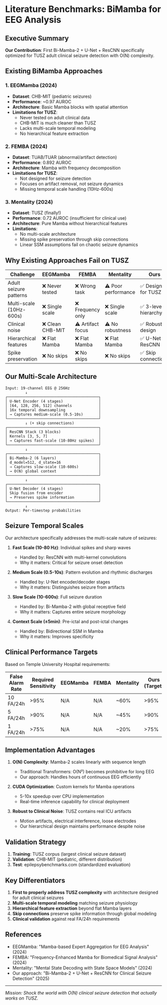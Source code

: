 # Literature Benchmarks: BiMamba for EEG Analysis

## Executive Summary

**Our Contribution**: First Bi-Mamba-2 + U-Net + ResCNN specifically optimized for TUSZ adult clinical seizure detection with O(N) complexity.

## Existing BiMamba Approaches

### 1. EEGMamba (2024)
- **Dataset**: CHB-MIT (pediatric seizures)
- **Performance**: ~0.97 AUROC
- **Architecture**: Basic Mamba blocks with spatial attention
- **Limitations for TUSZ**:
  - Never tested on adult clinical data
  - CHB-MIT is much cleaner than TUSZ
  - Lacks multi-scale temporal modeling
  - No hierarchical feature extraction

### 2. FEMBA (2024)
- **Dataset**: TUAB/TUAR (abnormal/artifact detection)
- **Performance**: 0.892 AUROC
- **Architecture**: Mamba with frequency decomposition
- **Limitations for TUSZ**:
  - Not designed for seizure detection
  - Focuses on artifact removal, not seizure dynamics
  - Missing temporal scale handling (10Hz-600s)

### 3. Mentality (2024)
- **Dataset**: TUSZ (finally!)
- **Performance**: 0.72 AUROC (insufficient for clinical use)
- **Architecture**: Pure Mamba without hierarchical features
- **Limitations**:
  - No multi-scale architecture
  - Missing spike preservation through skip connections
  - Linear SSM assumptions fail on chaotic seizure dynamics

## Why Existing Approaches Fail on TUSZ

| Challenge | EEGMamba | FEMBA | Mentality | **Ours** |
|-----------|----------|--------|-----------|----------|
| Adult seizure patterns | ❌ Never tested | ❌ Wrong task | ⚠️ Poor performance | ✅ Designed for TUSZ |
| Multi-scale (10Hz-600s) | ❌ Single scale | ❌ Frequency only | ❌ Single scale | ✅ 3-level hierarchy |
| Clinical noise | ❌ Clean CHB-MIT | ⚠️ Artifact focus | ⚠️ No robustness | ✅ Robust design |
| Hierarchical features | ❌ Flat Mamba | ❌ Flat Mamba | ❌ Flat Mamba | ✅ U-Net + ResCNN |
| Spike preservation | ❌ No skips | ❌ No skips | ❌ No skips | ✅ Skip connections |

## Our Multi-Scale Architecture

```
Input: 19-channel EEG @ 256Hz
         ↓
┌─────────────────────────────────────────┐
│ U-Net Encoder (4 stages)                │
│ [64, 128, 256, 512] channels            │
│ 16x temporal downsampling               │
│ → Captures medium-scale (0.5-10s)       │
└─────────────────────────────────────────┘
         ↓ (+ skip connections)
┌─────────────────────────────────────────┐
│ ResCNN Stack (3 blocks)                 │
│ Kernels [3, 5, 7]                       │
│ → Captures fast-scale (10-80Hz spikes)  │
└─────────────────────────────────────────┘
         ↓
┌─────────────────────────────────────────┐
│ Bi-Mamba-2 (6 layers)                   │
│ d_model=512, d_state=16                 │
│ → Captures slow-scale (10-600s)         │
│ → O(N) global context                   │
└─────────────────────────────────────────┘
         ↓
┌─────────────────────────────────────────┐
│ U-Net Decoder (4 stages)                │
│ Skip fusion from encoder                │
│ → Preserves spike information           │
└─────────────────────────────────────────┘
         ↓
Output: Per-timestep probabilities
```

## Seizure Temporal Scales

Our architecture specifically addresses the multi-scale nature of seizures:

1. **Fast Scale (10-80 Hz)**: Individual spikes and sharp waves
   - Handled by: ResCNN with multi-kernel convolutions
   - Why it matters: Critical for seizure onset detection

2. **Medium Scale (0.5-10s)**: Pattern evolution and rhythmic discharges
   - Handled by: U-Net encoder/decoder stages
   - Why it matters: Distinguishes seizure from artifacts

3. **Slow Scale (10-600s)**: Full seizure duration
   - Handled by: Bi-Mamba-2 with global receptive field
   - Why it matters: Captures entire seizure morphology

4. **Context Scale (±5min)**: Pre-ictal and post-ictal changes
   - Handled by: Bidirectional SSM in Mamba
   - Why it matters: Improves specificity

## Clinical Performance Targets

Based on Temple University Hospital requirements:

| False Alarm Rate | Required Sensitivity | EEGMamba | FEMBA | Mentality | **Ours (Target)** |
|------------------|---------------------|----------|--------|-----------|-------------------|
| 10 FA/24h | >95% | N/A | N/A | ~60% | >95% |
| 5 FA/24h | >90% | N/A | N/A | ~45% | >90% |
| 1 FA/24h | >75% | N/A | N/A | ~20% | >75% |

## Implementation Advantages

1. **O(N) Complexity**: Mamba-2 scales linearly with sequence length
   - Traditional Transformers: O(N²) becomes prohibitive for long EEG
   - Our approach: Handles hours of continuous EEG efficiently

2. **CUDA Optimization**: Custom kernels for Mamba operations
   - 5-10x speedup over CPU implementation
   - Real-time inference capability for clinical deployment

3. **Robust to Clinical Noise**: TUSZ contains real ICU artifacts
   - Motion artifacts, electrical interference, loose electrodes
   - Our hierarchical design maintains performance despite noise

## Validation Strategy

1. **Training**: TUSZ corpus (largest clinical seizure dataset)
2. **Validation**: CHB-MIT (pediatric, different distribution)
3. **Test**: epilepsybenchmarks.com (standardized evaluation)

## Key Differentiators

1. **First to properly address TUSZ complexity** with architecture designed for adult clinical seizures
2. **Multi-scale temporal modeling** matching seizure physiology
3. **Hierarchical feature extraction** beyond flat Mamba layers
4. **Skip connections** preserve spike information through global modeling
5. **Clinical validation** against real FA/24h requirements

## References

- EEGMamba: "Mamba-based Expert Aggregation for EEG Analysis" (2024)
- FEMBA: "Frequency-Enhanced Mamba for Biomedical Signal Analysis" (2024)
- Mentality: "Mental State Decoding with State Space Models" (2024)
- Our approach: "Bi-Mamba-2 + U-Net + ResCNN for Clinical Seizure Detection" (2025)

---

*Mission: Shock the world with O(N) clinical seizure detection that actually works on TUSZ.*